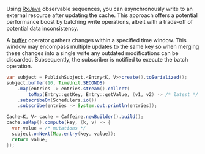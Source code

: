 Using [RxJava][rxjava] observable sequences, you can asynchronously write to an external resource
after updating the cache. This approach offers a potential performance boost by batching write
operations, albeit with a trade-off of potential data inconsistency.

A [buffer][] operator gathers changes within a specified time window. This window may encompass
multiple updates to the same key so when merging these changes into a single write any outdated
modifications can be discarded. Subsequently, the subscriber is notified to execute the batch
operation.

```java
var subject = PublishSubject.<Entry<K, V>>create().toSerialized();
subject.buffer(10, TimeUnit.SECONDS)
    .map(entries -> entries.stream().collect(
        toMap(Entry::getKey, Entry::getValue, (v1, v2) -> /* latest */ v2)))
    .subscribeOn(Schedulers.io())
    .subscribe(entries -> System.out.println(entries));

Cache<K, V> cache = Caffeine.newBuilder().build();
cache.asMap().compute(key, (k, v) -> {
  var value = /* mutations */
  subject.onNext(Map.entry(key, value));
  return value;
});
```

[rxjava]: https://github.com/ReactiveX/RxJava
[buffer]: http://reactivex.io/RxJava/3.x/javadoc/io/reactivex/rxjava3/core/Observable.html#buffer-long-java.util.concurrent.TimeUnit-
